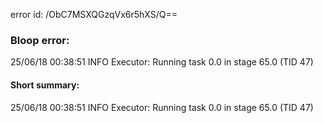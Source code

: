 error id: /ObC7MSXQGzqVx6r5hXS/Q==
### Bloop error:

25/06/18 00:38:51 INFO Executor: Running task 0.0 in stage 65.0 (TID 47)
#### Short summary: 

25/06/18 00:38:51 INFO Executor: Running task 0.0 in stage 65.0 (TID 47)